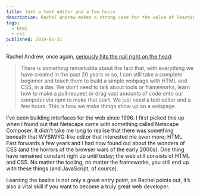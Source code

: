 ```yaml
---
title: Just a text editor and a few hours
description: Rachel Andrew makes a strong case for the value of learning the basics of the web (HTML and CSS) and how it’s the perfect entry point for aspiring web developers, without scaring them off with complex JavaScript frameworks and insane tool stacks.
tags:
  - html
  - css
published: 2019-01-31
---
```


Rachel Andrew, once again, [seriously hits the nail right on the head](https://www.rachelandrew.co.uk/archives/2019/01/30/html-css-and-our-vanishing-industry-entry-points/):

> There is something remarkable about the fact that, with everything we have created in the past 20 years or so, I can still take a complete beginner and teach them to build a simple webpage with HTML and CSS, in a day. We don’t need to talk about tools or frameworks, learn how to make a pull request or drag vast amounts of code onto our computer via npm to make that start. We just need a text editor and a few hours. This is how we make things show up on a webpage.

I’ve been building interfaces for the web since 1996. I first picked this up when I found out that Netscape came with something called Netscape Composer. It didn’t take me long to realise that there was something beneath that WYSIWYG-like editor that interested me even more; HTML. Fast forwards a few years and I had now found out about the wonders of CSS (and the horrors of the browser wars of the early 2000s). One thing have remained constant right up until today; the web still consists of HTML and CSS. No matter the tooling, no matter the frameworks, you still end up with these things (and JavaScript, of course).

Learning the basics is not only a great entry point, as Rachel points out, it’s also a vital skill if you want to become a truly great web developer.
